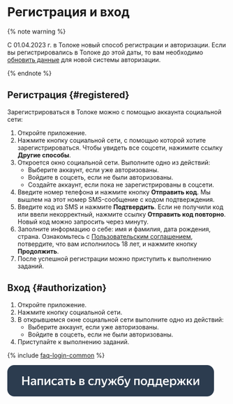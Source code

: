 # Регистрация и вход

{% note warning %}

С 01.04.2023 г. в Толоке новый способ регистрации и авторизации. Если вы регистрировались в Толоке до этой даты, то вам необходимо [обновить данные](new-authorization.md) для новой системы авторизации.

{% endnote %}

## Регистрация {#registered}

Зарегистрироваться в Толоке можно с помощью аккаунта социальной сети:

1. Откройте приложение.
2. Нажмите кнопку социальной сети, с помощью которой хотите зарегистрироваться. Чтобы увидеть все соцсети, нажимите ссылку **Другие способы**.
3. Откроется окно социальной сети. Выполните одно из действий:
   - Выберите аккаунт, если уже авторизованы.
   - Войдите в соцсеть, если не были авторизованы.
   - Создайте аккаунт, если пока не зарегистрированы в соцсети.
4. Введите номер телефона и нажмите кнопку **Отправить код**. Мы вышлем на этот номер SMS-сообщение с кодом подтверждения.
5. Введите код из SMS и нажмите **Подтвердить**. Если не получили код или ввели некорректный, нажмите ссылку **Отправить код повторно**. Новый код можно запросить через минуту.
6. Заполните информацию о себе: имя и фамилия, дата рождения, страна. Ознакомьтесь с [Пользовательским соглашением](https://yandex.ru/legal/toloka_useragreement/), потвердите, что вам исполнилось 18 лет, и нажмите кнопку **Продолжить**.
7. После успешной регистрации можно приступить к выполнению заданий.

## Вход {#authorization}

1. Откройте приложение.
2. Нажмите кнопку социальной сети.
3. В открывшемся окне социальной сети выполните одно из действий:
   - Выберите аккаунт, если уже авторизованы.
   - Войдите в соцсеть, если не были авторизованы.
4. Приступайте к выполнению заданий.

{% include [faq-login-common](_includes/register/id-faq/login-common.md) %}

[![](assets/buttons/contact-support.svg)](troubleshooting/troubleshooting.md#registration)

